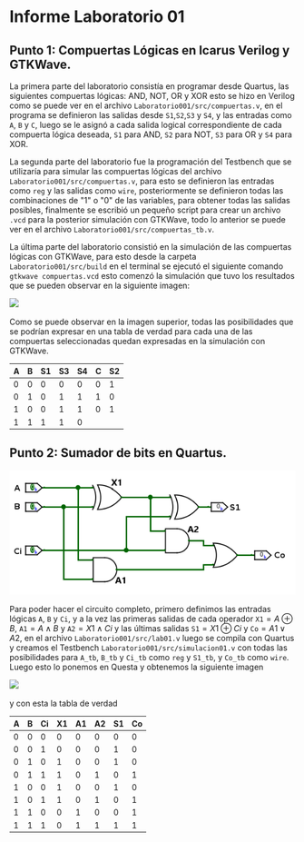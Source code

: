 # Informe Laboratorio 01 
## Punto 1: Compuertas Lógicas en Icarus Verilog y GTKWave.

 La primera parte del laboratorio consistía en programar desde Quartus, las siguientes compuertas lógicas: AND, NOT, OR y XOR esto se hizo en Verilog como se puede ver en el archivo `Laboratorio001/src/compuertas.v`, en el programa se definieron las salidas desde `S1`,`S2`,`S3` y `S4`, y las entradas como `A`, `B` y `C`, luego se le asignó a cada salida logical correspondiente de cada compuerta lógica deseada, `S1` para AND, `S2` para NOT, `S3` para OR y `S4` para XOR.

La segunda parte del laboratorio fue la programación del Testbench que se utilizaría para simular las compuertas lógicas del archivo `Laboratorio001/src/compuertas.v`, para esto se definieron las entradas como `reg` y las salidas como `wire`, posteriormente se definieron todas las combinaciones de "1" o "0" de las variables, para obtener todas las salidas posibles, finalmente se escribió un pequeño script para crear un archivo `.vcd` para la posterior simulación con GTKWave, todo lo anterior se puede ver en el archivo `Laboratorio001/src/compuertas_tb.v`.

 La última parte del laboratorio consistió en la simulación de las compuertas lógicas con GTKWave, para esto desde la carpeta `Laboratorio001/src/build` en el terminal se ejecutó el siguiente comando `gtkwave compuertas.vcd` esto comenzó la simulación que tuvo los resultados que se pueden observar en la siguiente imagen:

 ![](Imagenes/Gráfica_compuertas.png)

 Como se puede observar en la imagen superior, todas las posibilidades que se podrían expresar en una tabla de verdad para cada una de las compuertas seleccionadas quedan expresadas en la simulación con GTKWave.

| A   | B   | S1  | S3  | S4  | C   | S2  |
| --- | --- | --- | --- | --- | --- | --- |
| 0   | 0   | 0   | 0   | 0   | 0   | 1   |
| 0   | 1   | 0   | 1   | 1   | 1   | 0   |
| 1   | 0   | 0   | 1   | 1   | 0   | 1   |
| 1   | 1   | 1   | 1   | 0   |     |     |

## Punto 2: Sumador de bits en Quartus.

![](Imagenes/Sumador.png)

Para poder hacer el circuito completo, primero definimos las entradas lógicas `A`, `B` y `Ci`, y a la vez las primeras salidas de cada operador `X1`$=A\oplus B$, `A1`$=A\land B$ y `A2`$=X1 \land Ci$ y las últimas salidas `S1`$=X1\oplus Ci$ y `Co`$=A1\lor A2$, en el archivo `Laboratorio001/src/lab01.v` luego se compila con Quartus y creamos el Testbench `Laboratorio001/src/simulacion01.v` con todas las posibilidades para `A_tb`, `B_tb` y `Ci_tb` como `reg` y `S1_tb`, y `Co_tb` como `wire`. Luego esto lo ponemos en Questa y obtenemos la siguiente imagen 

![](Imagenes/Gráfica_SumadorBits.png)

y con esta la tabla de verdad

| A   | B   | Ci  | X1  | A1  | A2  | S1  | Co  |
| --- | --- | --- | --- | --- | --- | --- | --- |
| 0   | 0   | 0   | 0   | 0   | 0   | 0   | 0   |
| 0   | 0   | 1   | 0   | 0   | 0   | 1   | 0   |
| 0   | 1   | 0   | 1   | 0   | 0   | 1   | 0   |
| 0   | 1   | 1   | 1   | 0   | 1   | 0   | 1   |
| 1   | 0   | 0   | 1   | 0   | 0   | 1   | 0   |
| 1   | 0   | 1   | 1   | 0   | 1   | 0   | 1   |
| 1   | 1   | 0   | 0   | 1   | 0   | 0   | 1   |
| 1   | 1   | 1   | 0   | 1   | 1   | 1   | 1   |

